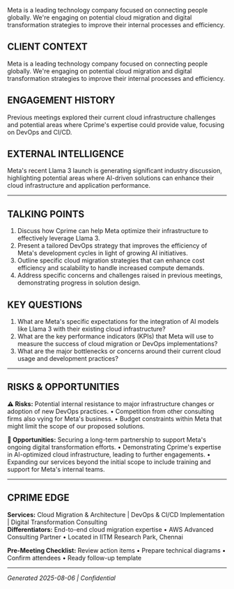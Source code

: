 Meta is a leading technology company focused on connecting people globally. We're engaging on potential cloud migration and digital transformation strategies to improve their internal processes and efficiency.

## CLIENT CONTEXT
Meta is a leading technology company focused on connecting people globally. We're engaging on potential cloud migration and digital transformation strategies to improve their internal processes and efficiency.

## ENGAGEMENT HISTORY
Previous meetings explored their current cloud infrastructure challenges and potential areas where Cprime's expertise could provide value, focusing on DevOps and CI/CD.

## EXTERNAL INTELLIGENCE
Meta's recent Llama 3 launch is generating significant industry discussion, highlighting potential areas where AI-driven solutions can enhance their cloud infrastructure and application performance.

---

## TALKING POINTS
1. Discuss how Cprime can help Meta optimize their infrastructure to effectively leverage Llama 3.
2. Present a tailored DevOps strategy that improves the efficiency of Meta's development cycles in light of growing AI initiatives.
3. Outline specific cloud migration strategies that can enhance cost efficiency and scalability to handle increased compute demands.
4. Address specific concerns and challenges raised in previous meetings, demonstrating progress in solution design.

## KEY QUESTIONS
1. What are Meta's specific expectations for the integration of AI models like Llama 3 with their existing cloud infrastructure?
2. What are the key performance indicators (KPIs) that Meta will use to measure the success of cloud migration or DevOps implementations?
3. What are the major bottlenecks or concerns around their current cloud usage and development practices?

---

## RISKS & OPPORTUNITIES

**⚠️ Risks:** Potential internal resistance to major infrastructure changes or adoption of new DevOps practices. • Competition from other consulting firms also vying for Meta's business. • Budget constraints within Meta that might limit the scope of our proposed solutions.

**🚀 Opportunities:** Securing a long-term partnership to support Meta's ongoing digital transformation efforts. • Demonstrating Cprime's expertise in AI-optimized cloud infrastructure, leading to further engagements. • Expanding our services beyond the initial scope to include training and support for Meta's internal teams.

---

## CPRIME EDGE
**Services:** Cloud Migration & Architecture | DevOps & CI/CD Implementation | Digital Transformation Consulting  
**Differentiators:** End-to-end cloud migration expertise • AWS Advanced Consulting Partner • Located in IITM Research Park, Chennai

**Pre-Meeting Checklist:** Review action items • Prepare technical diagrams • Confirm attendees • Ready follow-up template

---
*Generated 2025-08-06 | Confidential*